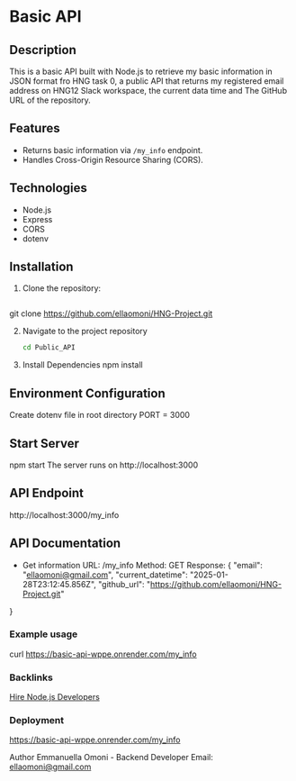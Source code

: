 # Basic API

## Description
This is a basic API built with Node.js to retrieve my basic information in JSON format fro HNG task 0, a public API that returns my registered email address on HNG12 Slack workspace, the current data time and The GitHub URL of the repository.

## Features
- Returns basic information via `/my_info` endpoint.
- Handles Cross-Origin Resource Sharing (CORS).

## Technologies
- Node.js
- Express
- CORS
- dotenv

## Installation
 1. Clone the repository:
    ```bash
   git clone https://github.com/ellaomoni/HNG-Project.git

 2. Navigate to the project repository
     ```bash 
    cd Public_API 
    
 3. Install Dependencies
   npm install

## Environment Configuration
Create dotenv file in root directory 
PORT = 3000

## Start Server 
npm start 
The server runs on http://localhost:3000

## API Endpoint 

http://localhost:3000/my_info

## API Documentation
- Get information
URL: /my_info
Method: GET
Response: 
{
  "email": "ellaomoni@gmail.com",
  "current_datetime": "2025-01-28T23:12:45.856Z",
  "github_url": "https://github.com/ellaomoni/HNG-Project.git"

}

### Example usage
curl https://basic-api-wppe.onrender.com/my_info

### Backlinks
[Hire Node.js Developers](https://hng.tech/hire/nodejs-developers)

### Deployment
https://basic-api-wppe.onrender.com/my_info



Author 
Emmanuella Omoni - Backend Developer 
Email: ellaomoni@gmail.com


